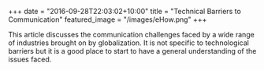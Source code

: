 +++
date = "2016-09-28T22:03:02+10:00"
title = "Technical Barriers to Communication"
featured_image = "/images/eHow.png"
+++

This article discusses the communication challenges faced by a wide range of industries brought on by globalization. It is not specific to technological barriers but it is a good place to start to have a general understanding of the issues faced.
